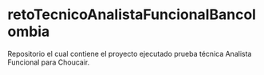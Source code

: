 # retoTecnicoAnalistaFuncionalBancolombia
Repositorio el cual contiene el proyecto ejecutado prueba técnica Analista Funcional para Choucair.

